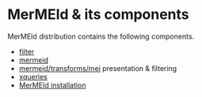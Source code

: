 MerMEId & its components
==============================

MerMEId distribution contains the following components.
    
* [filter](./filter/README.md)
* [mermeid](./mermeid/README.md)
* [mermeid/transforms/mei](transforms/README.md) presentation & filtering
* [xqueries](xqueries/README.md)
* [MerMEId installation](https://rawgit.com/Det-Kongelige-Bibliotek/MerMEId/master/trunk/mermeid/INSTALL.html)
